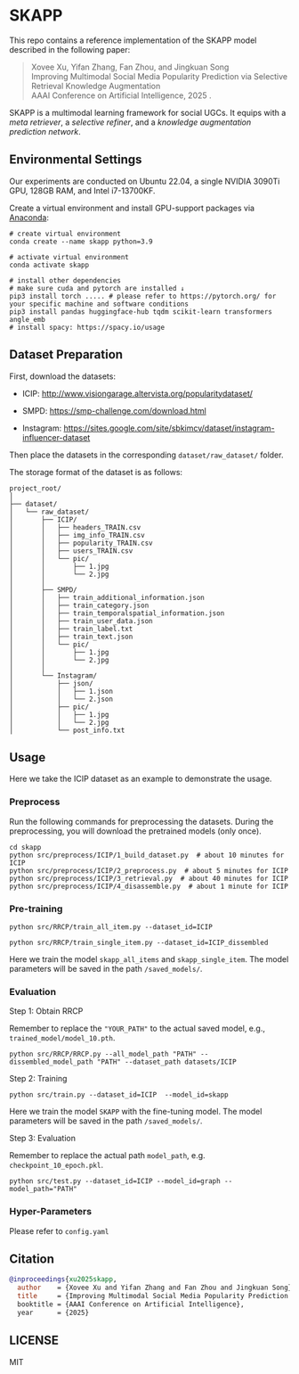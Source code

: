 # SKAPP

This repo contains a reference implementation of the SKAPP model described in the following paper:

> Xovee Xu, Yifan Zhang, Fan Zhou, and Jingkuan Song  
> Improving Multimodal Social Media Popularity Prediction via Selective Retrieval Knowledge Augmentation   
> AAAI Conference on Artificial Intelligence, 2025 . 

SKAPP is a multimodal learning framework for social UGCs. It equips
with a *meta retriever*, a *selective refiner*, and a *knowledge augmentation 
prediction network*.

## Environmental Settings

Our experiments are conducted on Ubuntu 22.04, a single NVIDIA 3090Ti GPU, 128GB RAM, and Intel  i7-13700KF. 

Create a virtual environment and install GPU-support packages via [Anaconda](https://www.anaconda.com/):

```shell
# create virtual environment
conda create --name skapp python=3.9

# activate virtual environment
conda activate skapp

# install other dependencies
# make sure cuda and pytorch are installed ↓
pip3 install torch ..... # please refer to https://pytorch.org/ for your specific machine and software conditions
pip3 install pandas huggingface-hub tqdm scikit-learn transformers angle_emb 
# install spacy: https://spacy.io/usage
```

## Dataset Preparation

First, download the datasets:

- ICIP: http://www.visiongarage.altervista.org/popularitydataset/

- SMPD: https://smp-challenge.com/download.html

- Instagram: https://sites.google.com/site/sbkimcv/dataset/instagram-influencer-dataset

Then place the datasets in the corresponding `dataset/raw_dataset/` folder.

The storage format of the dataset is as follows:
```
project_root/
│
├── dataset/
│   └── raw_dataset/
│       ├── ICIP/
│       │   ├── headers_TRAIN.csv
│       │   ├── img_info_TRAIN.csv
│       │   ├── popularity_TRAIN.csv
│       │   ├── users_TRAIN.csv
│       │   └── pic/
│       │       ├── 1.jpg
│       │       └── 2.jpg
│       │
│       ├── SMPD/
│       │   ├── train_additional_information.json
│       │   ├── train_category.json
│       │   ├── train_temporalspatial_information.json
│       │   ├── train_user_data.json
│       │   ├── train_label.txt
│       │   ├── train_text.json
│       │   └── pic/
│       │       ├── 1.jpg
│       │       └── 2.jpg
│       │
│       └── Instagram/
│           ├── json/
│           │   ├── 1.json
│           │   └── 2.json
│           ├── pic/
│           │   ├── 1.jpg
│           │   └── 2.jpg
│           └── post_info.txt
```


## Usage

Here we take the ICIP dataset as an example to demonstrate the usage.

### Preprocess

Run the following commands for preprocessing the datasets. During the preprocessing, you will download the pretrained models (only once).

```shell
cd skapp
python src/preprocess/ICIP/1_build_dataset.py  # about 10 minutes for ICIP
python src/preprocess/ICIP/2_preprocess.py  # about 5 minutes for ICIP
python src/preprocess/ICIP/3_retrieval.py  # about 40 minutes for ICIP
python src/preprocess/ICIP/4_disassemble.py  # about 1 minute for ICIP
```

### Pre-training

```shell
python src/RRCP/train_all_item.py --dataset_id=ICIP
  
python src/RRCP/train_single_item.py --dataset_id=ICIP_dissembled
```

Here we train the model `skapp_all_items` and `skapp_single_item`. The model parameters will be saved in the path `/saved_models/`.

### Evaluation

Step 1: Obtain RRCP

Remember to replace the `"YOUR_PATH"` to the actual saved model, e.g., `trained_model/model_10.pth`.

```shell
python src/RRCP/RRCP.py --all_model_path "PATH" --dissembled_model_path "PATH" --dataset_path datasets/ICIP
```

Step 2: Training

```shell
python src/train.py --dataset_id=ICIP  --model_id=skapp
```

Here we train the model `SKAPP` with the fine-tuning model. The model parameters will be saved in the path `/saved_models/`.

Step 3: Evaluation

Remember to replace the actual path `model_path`, e.g. `checkpoint_10_epoch.pkl`.

```shell
python src/test.py --dataset_id=ICIP --model_id=graph --model_path="PATH"
```

### Hyper-Parameters

Please refer to `config.yaml`

## Citation
```bibtex
@inproceedings{xu2025skapp,
  author    = {Xovee Xu and Yifan Zhang and Fan Zhou and Jingkuan Song},
  title     = {Improving Multimodal Social Media Popularity Prediction via Selective Retrieval Knowledge Augmentation
  booktitle = {AAAI Conference on Artificial Intelligence},
  year      = {2025}
```


## LICENSE

MIT




